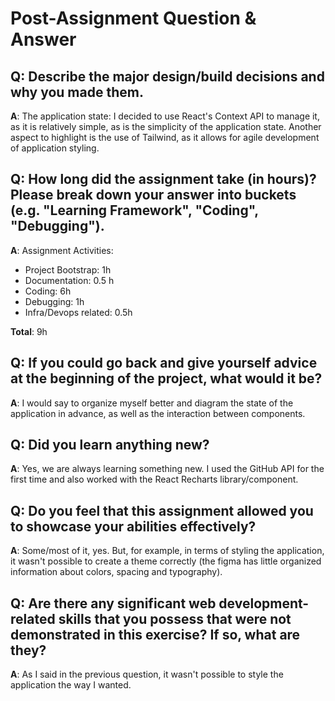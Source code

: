 # Post-Assignment Question & Answer

## Q: Describe the major design/build decisions and why you made them.

**A**: The application state: I decided to use React's Context API to manage it, as it is relatively simple, as is the simplicity of the application state. Another aspect to highlight is the use of Tailwind, as it allows for agile development of application styling.

## Q: How long did the assignment take (in hours)? Please break down your answer into buckets (e.g. "Learning Framework", "Coding", "Debugging").

**A**:
Assignment Activities:

- Project Bootstrap: 1h
- Documentation: 0.5 h
- Coding: 6h
- Debugging: 1h
- Infra/Devops related: 0.5h

**Total**: 9h

## Q: If you could go back and give yourself advice at the beginning of the project, what would it be?

**A**: I would say to organize myself better and diagram the state of the application in advance, as well as the interaction between components.

## Q: Did you learn anything new?

**A**: Yes, we are always learning something new. I used the GitHub API for the first time and also worked with the React Recharts library/component.

## Q: Do you feel that this assignment allowed you to showcase your abilities effectively?

**A**: Some/most of it, yes. But, for example, in terms of styling the application, it wasn't possible to create a theme correctly (the figma has little organized information about colors, spacing and typography).

## Q: Are there any significant web development-related skills that you possess that were not demonstrated in this exercise? If so, what are they?

**A**: As I said in the previous question, it wasn't possible to style the application the way I wanted.
